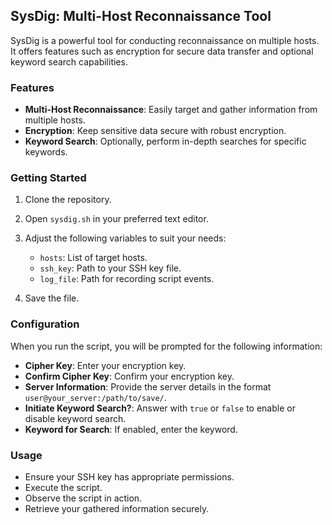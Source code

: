 ## SysDig: Multi-Host Reconnaissance Tool

SysDig is a powerful tool for conducting reconnaissance on multiple hosts. It offers features such as encryption for secure data transfer and optional keyword search capabilities.

### Features

- **Multi-Host Reconnaissance**: Easily target and gather information from multiple hosts.
- **Encryption**: Keep sensitive data secure with robust encryption.
- **Keyword Search**: Optionally, perform in-depth searches for specific keywords.

### Getting Started

1. Clone the repository.
2. Open `sysdig.sh` in your preferred text editor.
3. Adjust the following variables to suit your needs:

   - `hosts`: List of target hosts.
   - `ssh_key`: Path to your SSH key file.
   - `log_file`: Path for recording script events.

4. Save the file.

### Configuration

When you run the script, you will be prompted for the following information:

- **Cipher Key**: Enter your encryption key.
- **Confirm Cipher Key**: Confirm your encryption key.
- **Server Information**: Provide the server details in the format `user@your_server:/path/to/save/`.
- **Initiate Keyword Search?**: Answer with `true` or `false` to enable or disable keyword search.
- **Keyword for Search**: If enabled, enter the keyword.

### Usage

- Ensure your SSH key has appropriate permissions.
- Execute the script.
- Observe the script in action.
- Retrieve your gathered information securely.
